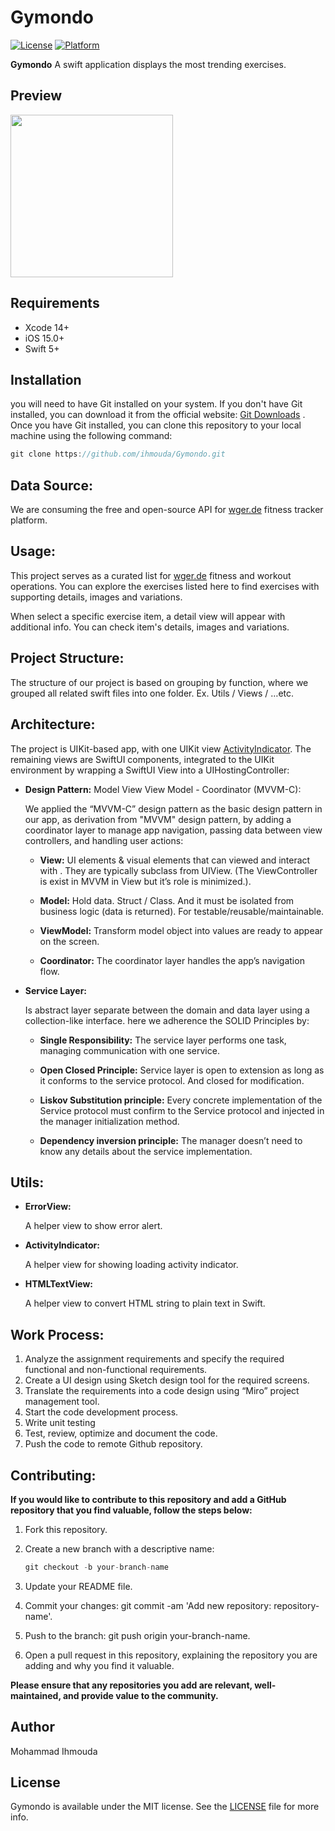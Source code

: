 # Gymondo

[![License](https://img.shields.io/cocoapods/l/JNMentionTextView.svg?style=flat)](https://cocoapods.org/pods/JNMentionTextView)
[![Platform](https://img.shields.io/cocoapods/p/JNMentionTextView.svg?style=flat)](https://cocoapods.org/pods/JNMentionTextView)

**Gymondo** A swift application displays the most trending exercises.



## Preview

<img src="https://github.com/ihmouda/Gymondo/raw/main/Gymondo/Resources/Images/preview.gif" width="260"/>


## Requirements

- Xcode 14+
- iOS 15.0+
- Swift 5+


## Installation

you will need to have Git installed on your system. If you don't have Git installed, you can download it from the official website: [Git Downloads](https://git-scm.com/downloads)
.
Once you have Git installed, you can clone this repository to your local machine using the following command:

```swift
git clone https://github.com/ihmouda/Gymondo.git
```

## Data Source:

We are consuming the free and open-source API for [wger.de](https://wger.de/de/software/api) fitness tracker platform.


## Usage:

This project serves as a curated list for [wger.de](https://wger.de/de/software/api) fitness and workout operations. You can explore the exercises listed here to find exercises with supporting details, images and variations.

When select a specific exercise item, a detail view will appear with additional info. You can check item's details, images and variations.

## Project Structure:

The structure of our project is based on grouping by function, where we grouped all related swift files into one folder. Ex. Utils / Views / …etc.

## Architecture:

The project is UIKit-based app, with one UIKit view [ActivityIndicator](https://github.com/ihmouda/Gymondo/raw/main/Gymondo/Utils/ActivityIndicator.swift). The remaining views are SwiftUI components, integrated to the UIKit environment by wrapping a SwiftUI View into a UIHostingController:


- **Design Pattern:** Model View View Model - Coordinator (MVVM-C):

    We applied the “MVVM-C” design pattern as the basic design pattern in our app, as derivation from "MVVM" design pattern, by adding a coordinator layer to manage app navigation, passing data between view controllers, and handling user actions:

    - **View:**
    UI elements & visual elements that can viewed and interact with . They are typically subclass from UIView. (The ViewController is exist in MVVM  in View but it’s role is minimized.).

    - **Model:**
    Hold data. Struct / Class. And it must be isolated from business logic (data is returned). For testable/reusable/maintainable.

    - **ViewModel:**
    Transform model object into values are ready to appear on the screen.

    - **Coordinator:**
    The coordinator layer handles the app’s navigation flow.
    
    
- **Service Layer:**

    Is abstract layer separate between the domain and data layer using a collection-like interface. here we  adherence the SOLID Principles by: 
    
    
    - **Single Responsibility:**
    The service layer performs one task, managing communication with one service.

    - **Open Closed Principle:**
    Service layer is open to extension as long as it conforms to the service protocol. And closed for modification.

    - **Liskov Substitution principle:**
    Every concrete implementation of the Service protocol must confirm to the Service protocol and injected in the manager initialization method.
    
    - **Dependency inversion principle:**
    The manager doesn’t need to know any details about the service implementation.
    
    
## Utils:
  
- **ErrorView:**
        
    A helper view to show error alert.

 - **ActivityIndicator:**
      
    A helper view for showing loading activity indicator.
        
- **HTMLTextView:**
        
    A helper view to convert HTML string to plain text in Swift.

## Work Process:

1. Analyze the assignment requirements and specify the required functional and non-functional requirements.
2. Create a UI design using Sketch design tool for the required screens.
3. Translate the requirements into a code design using “Miro” project management tool.
4. Start the code development process.
5. Write unit testing  
6. Test, review, optimize and document the code.
7. Push the code to remote Github repository.

## Contributing:

 **If you would like to contribute to this repository and add a GitHub repository that you find valuable, follow the steps below:**

1. Fork this repository.
2. Create a new branch with a descriptive name:

    ```swift
    git checkout -b your-branch-name
    ```
3. Update your README file.
4. Commit your changes: git commit -am 'Add new repository: repository-name'.
5. Push to the branch: git push origin your-branch-name.
6. Open a pull request in this repository, explaining the repository you are adding and why you find it valuable.

**Please ensure that any repositories you add are relevant, well-maintained, and provide value to the community.**
 
## Author

Mohammad Ihmouda

## License

Gymondo is available under the MIT license. See the [LICENSE](https://github.com/ihmouda/Gymondo/blob/master/LICENSE) file for more info.

